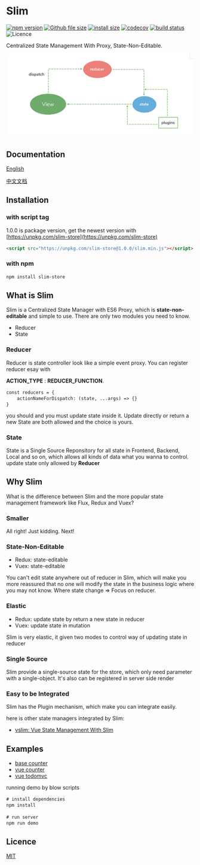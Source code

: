 # Slim

[![npm version](https://img.shields.io/npm/v/slim-store.svg)](https://www.npmjs.org/package/slim-store)
[![Github file size](https://img.shields.io/github/size/victor0210/slim/dist/release/slim/slim.min.js.svg)](https://github.com/victor0210/slim/blob/master/dist/release/slim/slim.min.js)
[![install size](https://packagephobia.now.sh/badge?p=slim-store)](https://packagephobia.now.sh/result?p=slim-store)
[![codecov](https://codecov.io/gh/victor0210/slim/branch/master/graph/badge.svg)](https://codecov.io/gh/victor0210/slim)
[![build status](https://travis-ci.org/victor0210/slim.svg?branch=master)](https://travis-ci.org/victor0210/slim)
![Licence](https://img.shields.io/github/license/victor0210/slim.svg)

Centralized State Management With Proxy, State-Non-Editable.

<img src="./starter/flow.png">

## Documentation

[English](https://victor0210.github.io/slimdocs/)

[中文文档](https://victor0210.github.io/slimdocs/zh/)

## Installation

### with script tag
1.0.0 is package version, get the newest version with [https://unpkg.com/slim-store](https://unpkg.com/slim-store)

```html
<script src="https://unpkg.com/slim-store@1.0.0/slim.min.js"></script> 
```

### with npm
```bash
npm install slim-store
```

## What is Slim
Slim is a Centralized State Manager with ES6 Proxy, which is **state-non-editable** and simple to use. There are only two modules you need to know.

* Reducer
* State

### Reducer
Reducer is state controller look like a simple event proxy. You can register reducer esay with

**ACTION\_TYPE** : **REDUCER\_FUNCTION**.

```
const reducers = {
	actionNameForDispatch: (state, ...args) => {}
}
```

you should and you must update state inside it. Update directly or return a new State are both allowed and the choice is yours.

### State
State is a Single Source Reponsitory for all state in Frontend, Backend, Local and so on, which allows all kinds of data what you wanna to control. update state only allowed by **Reducer**

## Why Slim

What is the difference between Slim and the more popular state management framework like Flux, Redux and Vuex?

### Smaller
All right! Just kidding. Next!

### State-Non-Editable

* Redux: state-editable
* Vuex: state-editable


You can't edit state anywhere out of reducer in Slim, which will make you more reassured that no one will modify the state in the business logic where you may not know. Where state change => Focus on reducer.

### Elastic

* Redux: update state by return a new state in reducer
* Vuex: update state in mutation

Slim is very elastic, it given two modes to control way of updating state in reducer

### Single Source
Slim provide a single-source state for the store, which only need parameter with a single-object. It's also can be registered in server side render

### Easy to be Integrated
Slim has the Plugin mechanism, which make you can integrate easily.

here is other state managers integrated by Slim:

* [vslim: Vue State Management With Slim]()

## Examples

* [base counter](./tree/master/example/base)
* [vue counter](./tree/master/example/counter)
* [vue todomvc](./tree/master/example/todomvc)

running demo by blow scripts

```
# install dependencies
npm install

# run server
npm run demo
```

## Licence

[MIT](https://opensource.org/licenses/MIT)
